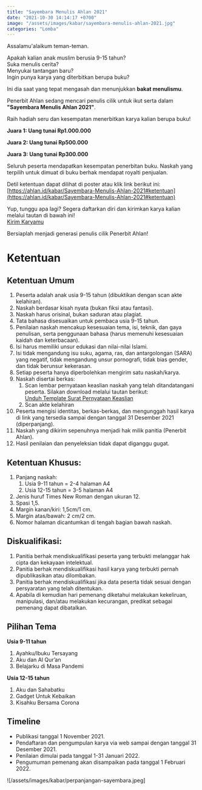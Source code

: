 ```yaml
---
title: "Sayembara Menulis Ahlan 2021"
date: "2021-10-30 14:14:17 +0700"
image: "/assets/images/kabar/sayembara-menulis-ahlan-2021.jpg"
categories: "Lomba"
---
```


Assalamu'alaikum teman-teman.

<div class="alert alert-warning" role="alert">
Apakah kalian anak muslim berusia 9-15 tahun?<br />
Suka menulis cerita?<br />
Menyukai tantangan baru?<br />
Ingin punya karya yang diterbitkan berupa buku?
</div>

Ini dia saat yang tepat mengasah dan menunjukkan **bakat menulismu**. 

Penerbit Ahlan sedang mencari penulis cilik untuk ikut serta dalam **"Sayembara Menulis Ahlan 2021"**.

Raih hadiah seru dan kesempatan menerbitkan karya kalian berupa buku!
   
**Juara 1: Uang tunai Rp1.000.000** 

**Juara 2: Uang tunai Rp500.000**

**Juara 3: Uang tunai Rp300.000**

Seluruh peserta mendapatkan kesempatan penerbitan buku. Naskah yang terpilih untuk dimuat di buku berhak mendapat royalti penjualan.

Detil ketentuan dapat dilihat di poster atau klik link berikut ini:<br />
[https://ahlan.id/kabar/Sayembara-Menulis-Ahlan-2021#ketentuan](https://ahlan.id/kabar/Sayembara-Menulis-Ahlan-2021#ketentuan)

Yup, tunggu apa lagi? Segera daftarkan diri dan kirimkan karya kalian melalui tautan di bawah ini!<br />
[Kirim Karyamu](https://forms.gle/RxFhad7LpXUFU5yB9)

Bersiaplah menjadi generasi penulis cilik Penerbit Ahlan!

# Ketentuan
## Ketentuan Umum

1. Peserta adalah anak usia 9-15 tahun (dibuktikan dengan scan akte kelahiran).
2. Naskah berdasar kisah nyata (bukan fiksi atau fantasi).
3. Naskah harus orisinal, bukan saduran atau plagiat.
4. Tata bahasa disesuaikan untuk pembaca usia 9-15 tahun.
5. Penilaian naskah mencakup kesesuaian tema, isi, teknik, dan gaya penulisan, serta penggunaan bahasa (harus memenuhi kesesuaian kaidah dan keterbacaan).
6. Isi harus memiliki unsur edukasi dan nilai-nilai Islami. 
7. Isi tidak mengandung isu suku, agama, ras, dan antargolongan (SARA) yang negatif, tidak mengandung unsur pornografi, tidak bias gender, dan tidak berunsur kekerasan.
8. Setiap peserta hanya diperbolehkan mengirim satu naskah/karya.
9. Naskah disertai berkas:
    1. Scan lembar pernyataan keaslian naskah yang telah ditandatangani peserta. Silakan download melalui tautan berikut: <br />
    [Unduh Template Surat Pernyataan Keaslian](https://ahlan.id/assets/docs/surat-pernyataan-keaslian-naskah-lomba.docx)
    2. Scan akte kelahiran
10. Peserta mengisi identitas, berkas-berkas, dan mengunggah hasil karya di link yang tersedia sampai dengan tanggal 31 Desember 2021 (diperpanjang). 
11. Naskah yang dikirim sepenuhnya menjadi hak milik panitia (Penerbit Ahlan).
12. Hasil penilaian dan penyeleksian tidak dapat diganggu gugat.
       
## Ketentuan Khusus:

1. Panjang naskah:
    1. Usia 9-11 tahun = 2-4 halaman A4
    2. Usia 12-15 tahun = 3-5 halaman A4
2. Jenis huruf Times New Roman dengan ukuran 12.
3. Spasi 1,5.
4. Margin kanan/kiri: 1,5cm/1 cm.
5. Margin atas/bawah: 2 cm/2 cm.
6. Nomor halaman dicantumkan di tengah bagian bawah naskah.

## Diskualifikasi:
1. Panitia berhak mendiskualifikasi peserta yang terbukti melanggar hak cipta dan kekayaan intelektual.
2. Panitia berhak mendiskualifikasi hasil karya yang terbukti pernah dipublikasikan atau dilombakan.
3. Panitia berhak mendiskualifikasi jika data peserta tidak sesuai dengan persyaratan yang telah ditentukan.
4. Apabila di kemudian hari pemenang diketahui melakukan kekeliruan, manipulasi, dan/atau melakukan kecurangan, predikat sebagai pemenang dapat dibatalkan.

## Pilihan Tema
**Usia 9-11 tahun**
1. Ayahku/Ibuku Tersayang
2. Aku dan Al Qur’an
3. Belajarku di Masa Pandemi

**Usia 12-15 tahun**
1. Aku dan Sahabatku
2. Gadget Untuk Kebaikan
3. Kisahku Bersama Corona

## Timeline
- Publikasi tanggal 1 November 2021.
- Pendaftaran dan pengumpulan karya via web sampai dengan tanggal 31 Desember 2021.
- Penilaian dimulai pada tanggal 1-31 Januari 2022.
- Pengumuman pemenang akan disampaikan pada tanggal 1 Februari 2022.

![/assets/images/kabar/perpanjangan-sayembara.jpeg]
